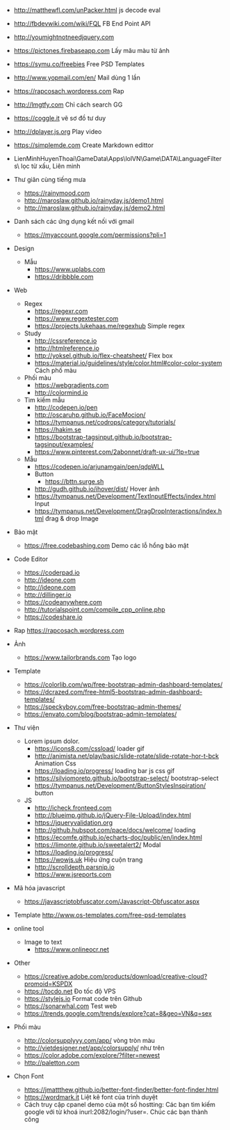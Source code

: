 -	http://matthewfl.com/unPacker.html js decode eval
-	http://fbdevwiki.com/wiki/FQL FB End Point API
-	http://youmightnotneedjquery.com
-	https://pictones.firebaseapp.com Lấy mãu màu từ ảnh
-	https://symu.co/freebies Free PSD Templates
-	http://www.yopmail.com/en/ Mail dùng 1 lần
-	https://rapcosach.wordpress.com Rap
-	http://lmgtfy.com Chỉ cách search GG
-	https://coggle.it vẽ sơ đồ tư duy
-	http://dplayer.js.org Play video
-	https://simplemde.com Create Markdown edittor
-	LienMinhHuyenThoai\GameData\Apps\lolVN\Game\DATA\LanguageFilters\ lọc từ xấu, Liên minh
-	Thư giãn cùng tiếng mưa
	-	https://rainymood.com
	-	http://maroslaw.github.io/rainyday.js/demo1.html
	-	http://maroslaw.github.io/rainyday.js/demo2.html
- Danh sách các ứng dụng kết nối với gmail
	- https://myaccount.google.com/permissions?pli=1
-	Design
	-	Mẫu
		-	https://www.uplabs.com
		-	https://dribbble.com
-	Web
	-	Regex
		-	https://regexr.com
		-	https://www.regextester.com
		-	https://projects.lukehaas.me/regexhub Simple regex
	-	Study
		-	http://cssreference.io
		-	http://htmlreference.io
		-	http://yoksel.github.io/flex-cheatsheet/ Flex box
		-	https://material.io/guidelines/style/color.html#color-color-system Cách phố màu
	-	Phối màu
		-	https://webgradients.com
		-	http://colormind.io
	-	Tìm kiếm mẫu
		-	http://codepen.io/pen
		-	http://oscaruhp.github.io/FaceMocion/
		-	https://tympanus.net/codrops/category/tutorials/
		-	https://hakim.se
		-	https://bootstrap-tagsinput.github.io/bootstrap-tagsinput/examples/
		-	https://www.pinterest.com/2abonnet/draft-ux-ui/?lp=true
	- Mẫu
		-	https://codepen.io/arjunamgain/pen/qdpWLL
		-	Button
			-	https://bttn.surge.sh
		-	http://gudh.github.io/ihover/dist/ Hover ảnh
		-	https://tympanus.net/Development/TextInputEffects/index.html Input
		-	https://tympanus.net/Development/DragDropInteractions/index.html đrag & drop Image
-	Bảo mật
	-	https://free.codebashing.com Demo các lỗ hổng bảo mật
-	Code Editor
	-	https://coderpad.io
	-	http://ideone.com
	-	http://ideone.com
	-	http://dillinger.io
	-	https://codeanywhere.com
	-	http://tutorialspoint.com/compile_cpp_online.php
	-	https://codeshare.io
-	Rap
	https://rapcosach.wordpress.com
-	Ảnh
	-	https://www.tailorbrands.com Tạo logo
-	Template
	-	https://colorlib.com/wp/free-bootstrap-admin-dashboard-templates/
	-	https://dcrazed.com/free-html5-bootstrap-admin-dashboard-templates/
	-	https://speckyboy.com/free-bootstrap-admin-themes/
	-	https://envato.com/blog/bootstrap-admin-templates/
-	Thư viện
	-	Lorem ipsum dolor.
		-	https://icons8.com/cssload/ loader gif
		-	http://animista.net/play/basic/slide-rotate/slide-rotate-hor-t-bck Animation Css
		-	https://loading.io/progress/ loading bar js css gif
		-	https://silviomoreto.github.io/bootstrap-select/ bootstrap-select
		-	https://tympanus.net/Development/ButtonStylesInspiration/ button
	-	JS
		-	http://icheck.fronteed.com
		-	http://blueimp.github.io/jQuery-File-Upload/index.html
		-	https://jqueryvalidation.org
		-	http://github.hubspot.com/pace/docs/welcome/ loading
		-	https://ecomfe.github.io/echarts-doc/public/en/index.html
		-	https://limonte.github.io/sweetalert2/ Modal
		-	https://loading.io/progress/
		-	https://wowjs.uk Hiệu ứng cuộn trang
		-	http://scrolldepth.parsnip.io
		-	https://www.jsreports.com
- Mã hóa javascript
	-	https://javascriptobfuscator.com/Javascript-Obfuscator.aspx
-	Template
	http://www.os-templates.com/free-psd-templates
-	online tool
	-	Image to text
		-	https://www.onlineocr.net

-	Other
	-	https://creative.adobe.com/products/download/creative-cloud?promoid=KSPDX
	-	https://tocdo.net Đo tốc độ VPS
	-	https://stylejs.io Format code trên Github
	-	https://sonarwhal.com Test web
	-	https://trends.google.com/trends/explore?cat=8&geo=VN&q=sex
-	Phối màu
	-	http://colorsupplyyy.com/app/ vòng tròn màu
	-	http://vietdesigner.net/app/colorsupply/ như trên
	-	https://color.adobe.com/explore/?filter=newest
	-	http://paletton.com
-	Chọn Font
	-	https://jmattthew.github.io/better-font-finder/better-font-finder.html
	-	https://wordmark.it Liệt kê font của trình duyệt
	-	Cách truy cập cpanel demo của một số hostting: Các bạn tìm kiếm google với từ khoá inurl:2082/login/?user=. Chúc các bạn thành công
